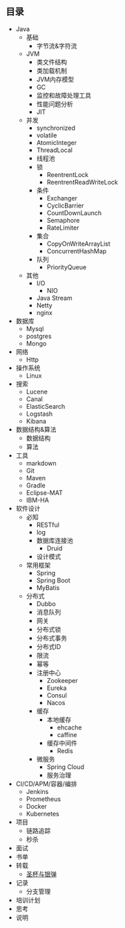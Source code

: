 ## 目录
- Java
  - 基础
    - 字节流&字符流
  - JVM
    - 类文件结构
    - 类加载机制
    - JVM内存模型
    - GC
    - 监控和故障处理工具
    - 性能问题分析
    - JIT
  - 并发
    - synchronized
    - volatile
    - AtomicInteger
    - ThreadLocal
    - 线程池
    - 锁
      - ReentrentLock
      - ReentrentReadWriteLock
    - 条件
      - Exchanger
      - CyclicBarrier
      - CountDownLaunch
      - Semaphore
      - RateLimiter
    - 集合
      - CopyOnWriteArrayList
      - ConcurrentHashMap
    - 队列
      - PriorityQueue
  - 其他
    - I/O
      - NIO
    - Java Stream
    - Netty
    - nginx
- 数据库
  - Mysql
  - postgres
  - Mongo
- 网络
  - Http
- 操作系统
  - Linux
- 搜索
  - Lucene
  - Canal
  - ElasticSearch
  - Logstash
  - Kibana
- 数据结构&算法
  - 数据结构
  - 算法
- 工具
  - markdown
  - Git
  - Maven
  - Gradle
  - Eclipse-MAT
  - IBM-HA
- 软件设计
  - 必知
    - RESTful
    - log
    - 数据库连接池
      - Druid
    - 设计模式
  - 常用框架
    - Spring
    - Spring Boot
    - MyBatis
  - 分布式
    - Dubbo
    - 消息队列
    - 网关
    - 分布式锁
    - 分布式事务
    - 分布式ID
    - 限流
    - 幂等
    - 注册中心
      - Zookeeper
      - Eureka
      - Consul
      - Nacos
    - 缓存
      - 本地缓存
        - ehcache
        - caffine
      - 缓存中间件
        - Redis
    - 微服务
      - Spring Cloud
      - 服务治理
- CI/CD/APM/容器/编排
  - Jenkins
  - Prometheus
  - Docker
  - Kubernetes
- 项目
  - 链路追踪
  - 秒杀
- 面试
- 书单
- 转载
  - [圣杯与银弹](https://mp.weixin.qq.com/s/lUAwJRFWIsoEhSQiiPOYZw)
- 记录
  - 分支管理
- 培训计划
- 思考
- 说明
